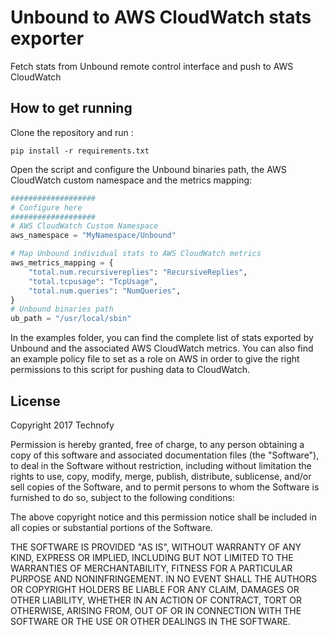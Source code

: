 # Unbound to AWS CloudWatch stats exporter

Fetch stats from Unbound remote control interface and push to AWS CloudWatch

## How to get running

Clone the repository and run :

`pip install -r requirements.txt`

Open the script and configure the Unbound binaries path, the AWS CloudWatch custom namespace and the metrics mapping:

```python
###################
# Configure here
###################
# AWS CloudWatch Custom Namespace
aws_namespace = "MyNamespace/Unbound"

# Map Unbound individual stats to AWS CloudWatch metrics
aws_metrics_mapping = {
    "total.num.recursivereplies": "RecursiveReplies",
    "total.tcpusage": "TcpUsage",
    "total.num.queries": "NumQueries",
}
# Unbound binaries path
ub_path = "/usr/local/sbin"
```

In the examples folder, you can find the complete list of stats exported by Unbound and the associated AWS CloudWatch metrics.
You can also find an example policy file to set as a role on AWS in order to give the right permissions to this script for pushing data to CloudWatch.

## License

Copyright 2017 Technofy

Permission is hereby granted, free of charge, to any person obtaining a copy of this software and associated documentation files (the "Software"), to deal in the Software without restriction, including without limitation the rights to use, copy, modify, merge, publish, distribute, sublicense, and/or sell copies of the Software, and to permit persons to whom the Software is furnished to do so, subject to the following conditions:

The above copyright notice and this permission notice shall be included in all copies or substantial portions of the Software.

THE SOFTWARE IS PROVIDED "AS IS", WITHOUT WARRANTY OF ANY KIND, EXPRESS OR IMPLIED, INCLUDING BUT NOT LIMITED TO THE WARRANTIES OF MERCHANTABILITY, FITNESS FOR A PARTICULAR PURPOSE AND NONINFRINGEMENT. IN NO EVENT SHALL THE AUTHORS OR COPYRIGHT HOLDERS BE LIABLE FOR ANY CLAIM, DAMAGES OR OTHER LIABILITY, WHETHER IN AN ACTION OF CONTRACT, TORT OR OTHERWISE, ARISING FROM, OUT OF OR IN CONNECTION WITH THE SOFTWARE OR THE USE OR OTHER DEALINGS IN THE SOFTWARE.